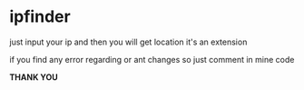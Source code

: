 # ipfinder
just input your ip and then you will get  location it's an extension 


 if you find any error regarding or ant changes so just comment in mine code 

 **THANK YOU**
